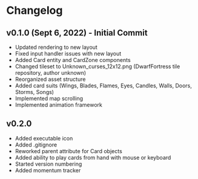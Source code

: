# Changelog

## v0.1.0 (Sept 6, 2022) - Initial Commit
- Updated rendering to new layout
- Fixed input handler issues with new layout
- Added Card entity and CardZone components
- Changed tileset to Unknown_curses_12x12.png (DwarfFortress tile repository, author unknown)
- Reorganized asset structure
- Added card suits (Wings, Blades, Flames, Eyes, Candles, Walls, Doors, Storms, Songs)
- Implemented map scrolling
- Implemented animation framework

## v0.2.0
- Added executable icon
- Added .gitignore
- Reworked parent attribute for Card objects
- Added ability to play cards from hand with mouse or keyboard
- Started version numbering
- Added momentum tracker
